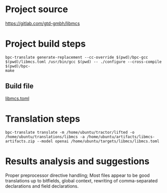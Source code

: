 # Project source

https://gitlab.com/gtd-gmbh/libmcs

# Project build steps

```
bpc-translate generate-replacement --cc-override $(pwd)/bpc-gcc $(pwd)/libmcs.toml /usr/bin/gcc $(pwd) -- ./configure --cross-compile $(pwd)/bpc-
make
```

## Build file

[libmcs.toml](libmcs.toml)

# Translation steps

```
bpc-translate translate -m /home/ubuntu/tractor/lifted -o /home/ubuntu/translations/libmcs -a /home/ubuntu/artifacts/libmcs-artifacts.zip --model openai /home/ubuntu/targets/libmcs/libmcs.toml
```

# Results analysis and suggestions

Proper preprocessor directive handling; Most files appear to be good translations up to bitfields, global context, rewriting of comma-separated declarations and field declarations.




